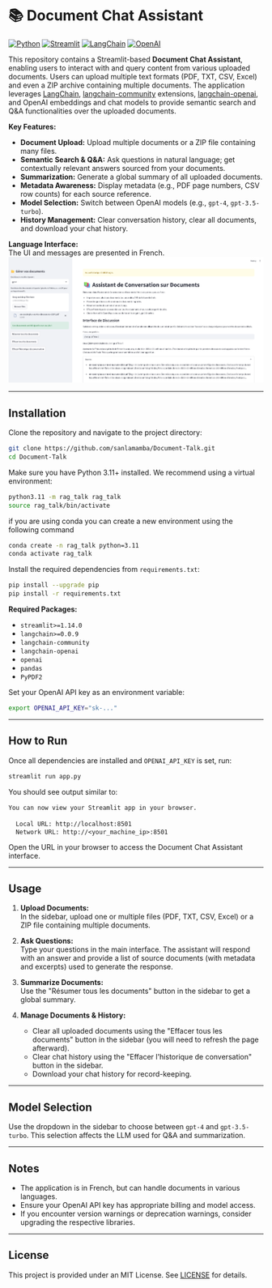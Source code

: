 # 📚 Document Chat Assistant

[![Python](https://img.shields.io/badge/Python-3.11%2B-blue.svg?logo=python&style=flat-square)](https://www.python.org/)
[![Streamlit](https://img.shields.io/badge/Streamlit->=1.14.0-red.svg?logo=streamlit&style=flat-square)](https://streamlit.io/)
[![LangChain](https://img.shields.io/badge/LangChain->=0.0.9-blueviolet.svg?style=flat-square)](https://github.com/hwchase17/langchain)
[![OpenAI](https://img.shields.io/badge/OpenAI-API-green.svg?style=flat-square)](https://platform.openai.com/docs/introduction)

This repository contains a Streamlit-based **Document Chat Assistant**, enabling users to interact with and query content from various uploaded documents. Users can upload multiple text formats (PDF, TXT, CSV, Excel) and even a ZIP archive containing multiple documents. The application leverages [LangChain](https://github.com/hwchase17/langchain), [langchain-community](https://github.com/hwchase17/langchain) extensions, [langchain-openai](https://github.com/hwchase17/langchain-openai), and OpenAI embeddings and chat models to provide semantic search and Q&A functionalities over the uploaded documents.

**Key Features:**
- **Document Upload:** Upload multiple documents or a ZIP file containing many files.
- **Semantic Search & Q&A:** Ask questions in natural language; get contextually relevant answers sourced from your documents.
- **Summarization:** Generate a global summary of all uploaded documents.
- **Metadata Awareness:** Display metadata (e.g., PDF page numbers, CSV row counts) for each source reference.
- **Model Selection:** Switch between OpenAI models (e.g., `gpt-4`, `gpt-3.5-turbo`).
- **History Management:** Clear conversation history, clear all documents, and download your chat history.

**Language Interface:**  
The UI and messages are presented in French.
![Preview App](docs/readme-img.png)


---

## Installation
Clone the repository and navigate to the project directory:

```bash
git clone https://github.com/sanlamamba/Document-Talk.git
cd Document-Talk
```


Make sure you have Python 3.11+ installed. We recommend using a virtual environment:

```bash
python3.11 -m rag_talk rag_talk
source rag_talk/bin/activate
```
if you are using conda you can create a new environment using the following command

```bash
conda create -n rag_talk python=3.11
conda activate rag_talk
```

Install the required dependencies from `requirements.txt`:

```bash
pip install --upgrade pip
pip install -r requirements.txt
```

**Required Packages:**
- `streamlit>=1.14.0`
- `langchain>=0.0.9`
- `langchain-community`
- `langchain-openai`
- `openai`
- `pandas`
- `PyPDF2`

Set your OpenAI API key as an environment variable:
```bash
export OPENAI_API_KEY="sk-..."
```

---

## How to Run

Once all dependencies are installed and `OPENAI_API_KEY` is set, run:

```bash
streamlit run app.py
```

You should see output similar to:

```
You can now view your Streamlit app in your browser.

  Local URL: http://localhost:8501
  Network URL: http://<your_machine_ip>:8501
```

Open the URL in your browser to access the Document Chat Assistant interface.

---

## Usage

1. **Upload Documents:**  
   In the sidebar, upload one or multiple files (PDF, TXT, CSV, Excel) or a ZIP file containing multiple documents.

2. **Ask Questions:**  
   Type your questions in the main interface. The assistant will respond with an answer and provide a list of source documents (with metadata and excerpts) used to generate the response.

3. **Summarize Documents:**  
   Use the "Résumer tous les documents" button in the sidebar to get a global summary.

4. **Manage Documents & History:**  
   - Clear all uploaded documents using the "Effacer tous les documents" button in the sidebar (you will need to refresh the page afterward).
   - Clear chat history using the "Effacer l'historique de conversation" button in the sidebar.
   - Download your chat history for record-keeping.

---

## Model Selection

Use the dropdown in the sidebar to choose between `gpt-4` and `gpt-3.5-turbo`. This selection affects the LLM used for Q&A and summarization.

---

## Notes

- The application is in French, but can handle documents in various languages.
- Ensure your OpenAI API key has appropriate billing and model access.
- If you encounter version warnings or deprecation warnings, consider upgrading the respective libraries.

---

## License

This project is provided under an MIT License. See [LICENSE](LICENSE) for details.

